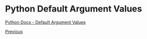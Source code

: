 # Python Default Argument Values

[Python Docs - Default Argument Values](https://docs.python.org/3/tutorial/controlflow.html#default-argument-values)

[Previous](Python-Functions)
